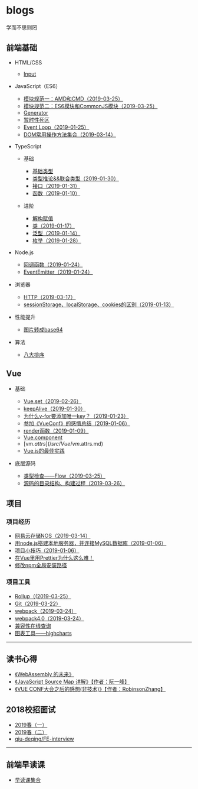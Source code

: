 # blogs
学而不思则罔

## 前端基础
* HTML/CSS
  * [Input](/src/Basics/HTML/Input.md)

* JavaScript（ES6）
  * [模块规范一：AMD和CMD（2019-03-25）](/src/Basics/JS/AMDCMD.md)
  * [模块规范二：ES6模块和CommonJS模块（2019-03-25）](/src/Basics/JS/Module.md)
  * [Generator](/src/Basics/JS/Generator.md)
  * [暂时性死区](/src/Basics/JS/TDZ.md)
  * [Event Loop（2019-01-25）](/src/Basics/JS/EventLoop.md)
  * [DOM常用操作方法集合（2019-03-14）](/src/Basics/JS/DOM.md)

* TypeScript
  * 基础
    * [基础类型](/src/Basics/TS/BasicTypes.md)
    * [类型推论&&联合类型（2019-01-30）](/src/Basics/TS/TypeInference.md)
    * [接口（2019-01-31）](/src/Basics/TS/Interfaces.md)
    * [函数（2019-01-10）](/src/Basics/TS/Function.md)

  * 进阶
    * [解构赋值](/src/Basics/TS/Destructuring.md)
    * [类（2019-01-17）](/src/Basics/TS/Class.md)
    * [泛型（2019-01-14）](/src/Basics/TS/Generics.md)
    * [枚举（2019-01-28）](/src/Basics/TS/ENum.md)

* Node.js
  * [回调函数（2019-01-24）](/src/NodeJS/Callback.md)
  * [EventEmitter（2019-01-24）](/src/NodeJS/EventEmitter.md)

* 浏览器
  * [HTTP（2019-03-17）](/src/Browser/HTTP.md)
  * [sessionStorage、localStorage、cookies的区别（2019-01-13）](/src/Browser/webStorage.md)

* 性能提升
  * [图片转成base64](/src/Performance/base64.md)

* 算法
  * [八大排序](/src/Algorithm/Sort.md)

## Vue
* 基础
  * [Vue.set（2019-02-26）](/src/Vue/VueSet.md)
  * [keepAlive（2019-01-30）](/src/Vue/KeepAlive.md)
  * [为什么v-for要添加唯一key？（2019-01-23）](/src/Vue/VueKey.md)
  * [参加《VueConf》的感悟总结（2019-01-06）](/src/Vue/VueConf.md)
  * [render函数（2019-01-09）](/src/Vue/render.md)
  * [Vue.component](/src/Vue/vue.component.md)
  * [vm.$attrs](/src/Vue/vm.$attrs.md)
  * [Vue.js的最佳实践](/src/Vue/experience.md)

* 底层源码
  * [类型检查——Flow（2019-03-25）](/src/Vue/sourceCode/Flow.md)
  * [源码的目录结构、构建过程（2019-03-26）](/src/Vue/sourceCode/Build.md)


## 项目
### 项目经历
* [网易云存储NOS（2019-03-14）](/src/Experience/NOS.md)
* [用node.js搭建本地服务器，并连接MySQL数据库（2019-01-06）](/src/Experience/Node-Mysql.md)
* [项目小技巧（2019-01-06）](/src/Experience/Skill.md)
* [在Vue里用Prettier为什么这么难！](/src/Experience/Prettier.md)
* [修改npm全局安装路径](/src/Experience/NPM.md)

### 项目工具
* [Rollup（(2019-03-25）](/src/Tool/Rollup.md)
* [Git（2019-03-22）](/src/Tool/Git.md)
* [webpack（2019-03-24）](/src/Tool/Webpack.md)
* [webpack4.0（2019-03-24）](/src/Tool/Webpack4.md)
* [兼容性在线查询](https://caniuse.com/)
* [图表工具——highcharts](https://www.highcharts.com.cn/)

----
## 读书心得
* [《WebAssembly 的未来》](/src/Article/WebAssembly.md)
* [《JavaScript Source Map 详解》【作者：阮一峰】](/src/Article/SourceMap.md)
* [《VUE CONF大会之后的感想(非技术)》【作者：RobinsonZhang】](/src/Article/VueConfFeeling.md)

## 2018校招面试
* [2019春（一）](/src/Interview/Basics.md)
* [2019春（二）](/src/Interview/Experience.md)
* [qiu-deqing/FE-interview](https://github.com/qiu-deqing/FE-interview)
----
## 前端早读课
* [早读课集合](/src/Reference/Links.md)
